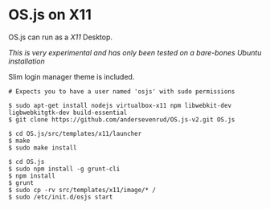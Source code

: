 # OS.js on X11

OS.js can run as a *X11* Desktop.

*This is very experimental and has only been tested on a bare-bones Ubuntu installation*

Slim login manager theme is included.

```
# Expects you to have a user named 'osjs' with sudo permissions

$ sudo apt-get install nodejs virtualbox-x11 npm libwebkit-dev ligbwebkitgtk-dev build-essential
$ git clone https://github.com/andersevenrud/OS.js-v2.git OS.js

$ cd OS.js/src/templates/x11/launcher
$ make
$ sudo make install

$ cd OS.js
$ sudo npm install -g grunt-cli
$ npm install
$ grunt
$ sudo cp -rv src/templates/x11/image/* /
$ sudo /etc/init.d/osjs start
```
